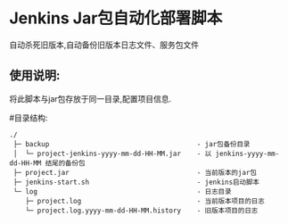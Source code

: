 # Jenkins Jar包自动化部署脚本
自动杀死旧版本,自动备份旧版本日志文件、服务包文件

## 使用说明: 
将此脚本与jar包存放于同一目录,配置项目信息.

#目录结构:

```
./
 ├─ backup                                     - jar包备份目录
 │  └─ project-jenkins-yyyy-mm-dd-HH-MM.jar    - 以 jenkins-yyyy-mm-dd-HH-MM 结尾的备份包
 ├─ project.jar                                - 当前版本的jar包
 ├─ jenkins-start.sh                           - jenkins启动脚本
 └─ log                                        - 日志目录
    ├─ project.log                             - 当前版本项目的日志
    └─ project.log.yyyy-mm-dd-HH-MM.history    - 旧版本项目的日志

```
